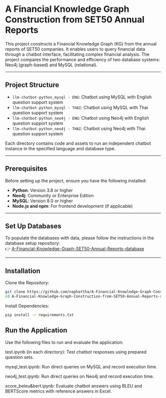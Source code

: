 # A Financial Knowledge Graph Construction from SET50 Annual Reports

This project constructs a Financial Knowledge Graph (KG) from the annual reports of SET50 companies. It enables users to query financial data through a chatbot interface, facilitating complex financial analysis. The project compares the performance and efficiency of two database systems: Neo4j (graph-based) and MySQL (relational).

---

## Project Structure

- `llm-chatbot-python_mysql - ENG`: Chatbot using MySQL with English question support system  
- `llm-chatbot-python_mysql - THAI`: Chatbot using MySQL with Thai question support system  
- `llm-chatbot-python_neo4j - ENG`: Chatbot using Neo4j with English question support system  
- `llm-chatbot-python_neo4j - THAI`: Chatbot using Neo4j with Thai question support system  

Each directory contains code and assets to run an independent chatbot instance in the specified language and database type.

---

## Prerequisites

Before setting up the project, ensure you have the following installed:

- **Python**: Version 3.8 or higher  
- **Neo4j**: Community or Enterprise Edition  
- **MySQL**: Version 8.0 or higher  
- **Node.js and npm**: For frontend development (if applicable)

---

## Set Up Databases

To populate the databases with data, please follow the instructions in the database setup repository:  
👉 [A-Financial-Knowledge-Graph-SET50-Annual-Reports-database](https://github.com/naphattha/A-Financial-Knowledge-Graph-SET50-Annual-Reports-database)

---

## Installation

Clone the Repository:

```bash
git clone https://github.com/naphattha/A-Financial-Knowledge-Graph-Construction-from-SET50-Annual-Reports-scoretest.git
cd A-Financial-Knowledge-Graph-Construction-from-SET50-Annual-Reports-scoretest
```

Install Dependencies:

```bash
pip install -r requirements.txt
```

## Run the Application
Use the following files to run and evaluate the application:

test.ipynb (in each directory): Test chatbot responses using prepared question sets.

mysql_test.ipynb: Run direct queries on MySQL and record execution time.

neo4j_test.ipynb: Run direct queries on Neo4j and record execution time.

score_beleu&bert.ipynb: Evaluate chatbot answers using BLEU and BERTScore metrics with reference answers in Excel.
